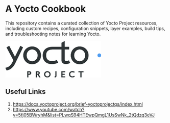 # A Yocto Cookbook
This repository contains a curated collection of Yocto Project resources, including custom recipes, configuration snippets, layer examples, build tips, and troubleshooting notes for learning Yocto. 


<img src="yocto_project.png" alt="Yocto-Project Logo" width="300">

## Useful Links
1. https://docs.yoctoproject.org/brief-yoctoprojectqs/index.html
2. https://www.youtube.com/watch?v=5fj05BWryhM&list=PLwqS94HTEwpQmgL1UsSwNk_2tQdzq3eVJ

